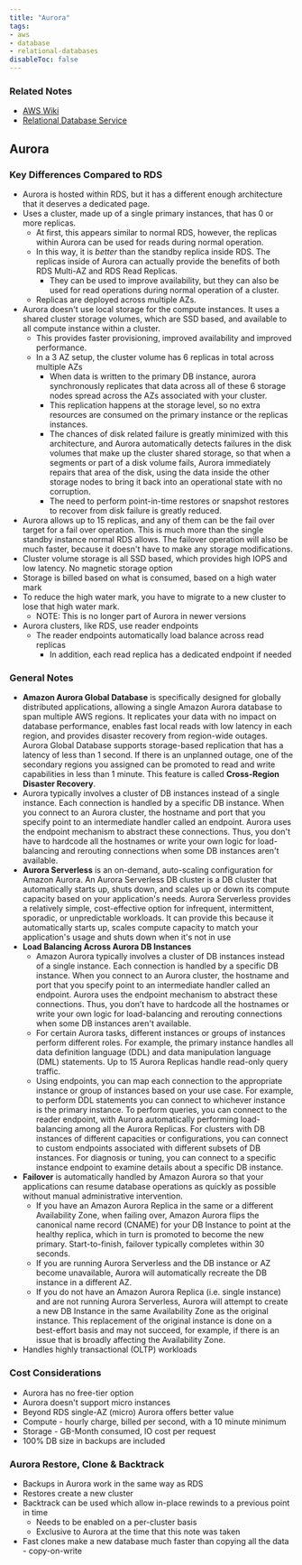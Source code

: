 ```yaml
---
title: "Aurora"
tags:
- aws
- database
- relational-databases
disableToc: false
---
```


### Related Notes
- [AWS Wiki](/notes/aws/aws-wiki.md)
- [Relational Database Service](/notes/aws/rds.md)

## **Aurora** 

### Key Differences Compared to RDS
- Aurora is hosted within RDS, but it has a different enough architecture that it deserves a dedicated page.
- Uses a cluster, made up of a single primary instances, that has 0 or more replicas.
	- At first, this appears similar to normal RDS, however, the replicas within Aurora can be used for reads during normal operation.
	- In this way, it is *better* than the standby replica inside RDS. The replicas inside of Aurora can actually provide the benefits of both RDS Multi-AZ and RDS Read Replicas.
		- They can be used to improve availability, but they can also be used for read operations during normal operation of a cluster.
	- Replicas are deployed across multiple AZs.
- Aurora doesn't use local storage for the compute instances. It uses a shared cluster storage volumes, which are SSD based, and available to all compute instance within a cluster.
	- This provides faster provisioning, improved availability and improved performance.
	- In a 3 AZ setup, the cluster volume has 6 replicas in total across multiple AZs
		- When data is written to the primary DB instance, aurora synchronously replicates that data across all of these 6 storage nodes spread across the AZs associated with your cluster.
		- This replication happens at the storage level, so no extra resources are consumed on the primary instance or the replicas instances.
		- The chances of disk related failure is greatly minimized with this architecture, and Aurora automatically detects failures in the disk volumes that make up the cluster shared storage, so that when a segments or part of a disk volume fails, Aurora immediately repairs that area of the disk, using the data inside the other storage nodes to bring it back into an operational state with no corruption.
		- The need to perform point-in-time restores or snapshot restores to recover from disk failure is greatly reduced.
- Aurora allows up to 15 replicas, and any of them can be the fail over target for a fail over operation. This is much more than the single standby instance normal RDS allows. The failover operation will also be much faster, because it doesn't have to make any storage modifications.
- Cluster volume storage is all SSD based, which provides high IOPS and low latency. No magnetic storage option
- Storage is billed based on what is consumed, based on a high water mark
- To reduce the high water mark, you have to migrate to a new cluster to lose that high water mark.
	- NOTE: This is no longer part of Aurora in newer versions
- Aurora clusters, like RDS, use reader endpoints
	- The reader endpoints automatically load balance across read replicas
		- In addition, each read replica has a dedicated endpoint if needed

### General Notes
  - **Amazon Aurora Global Database** is specifically designed for globally distributed applications, allowing a single Amazon Aurora database to span multiple AWS regions. It replicates your data with no impact on database performance, enables fast local reads with low latency in each region, and provides disaster recovery from region-wide outages. Aurora Global Database supports storage-based replication that has a latency of less than 1 second. If there is an unplanned outage, one of the secondary regions you assigned can be promoted to read and write capabilities in less than 1 minute. This feature is called **Cross-Region Disaster Recovery**.
  - Aurora typically involves a cluster of DB instances instead of a single instance. Each connection is handled by a specific DB instance. When you connect to an Aurora cluster, the hostname and port that you specify point to an intermediate handler called an endpoint. Aurora uses the endpoint mechanism to abstract these connections. Thus, you don't have to hardcode all the hostnames or write your own logic for load-balancing and rerouting connections when some DB instances aren't available.
  - **Aurora Serverless** is an on-demand, auto-scaling configuration for Amazon Aurora. An Aurora Serverless DB cluster is a DB cluster that automatically starts up, shuts down, and scales up or down its compute capacity based on your application's needs. Aurora Serverless provides a relatively simple, cost-effective option for infrequent, intermittent, sporadic, or unpredictable workloads. It can provide this because it automatically starts up, scales compute capacity to match your application's usage and shuts down when it's not in use
  - **Load Balancing Across Aurora DB Instances**
    - Amazon Aurora typically involves a cluster of DB instances instead of a single instance. Each connection is handled by a specific DB instance. When you connect to an Aurora cluster, the hostname and port that you specify point to an intermediate handler called an endpoint. Aurora uses the endpoint mechanism to abstract these connections. Thus, you don’t have to hardcode all the hostnames or write your own logic for load-balancing and rerouting connections when some DB instances aren't available.
    - For certain Aurora tasks, different instances or groups of instances perform different roles. For example, the primary instance handles all data definition language (DDL) and data manipulation language (DML) statements. Up to 15 Aurora Replicas handle read-only query traffic.
    - Using endpoints, you can map each connection to the appropriate instance or group of instances based on your use case. For example, to perform DDL statements you can connect to whichever instance is the primary instance. To perform queries, you can connect to the reader endpoint, with Aurora automatically performing load-balancing among all the Aurora Replicas. For clusters with DB instances of different capacities or configurations, you can connect to custom endpoints associated with different subsets of DB instances. For diagnosis or tuning, you can connect to a specific instance endpoint to examine details about a specific DB instance.
  - **Failover** is automatically handled by Amazon Aurora so that your applications can resume database operations as quickly as possible without manual administrative intervention.
    - If you have an Amazon Aurora Replica in the same or a different Availability Zone, when failing over, Amazon Aurora flips the canonical name record (CNAME) for your DB Instance to point at the healthy replica, which in turn is promoted to become the new primary. Start-to-finish, failover typically completes within 30 seconds.
    - If you are running Aurora Serverless and the DB instance or AZ become unavailable, Aurora will automatically recreate the DB instance in a different AZ.
    - If you do not have an Amazon Aurora Replica (i.e. single instance) and are not running Aurora Serverless, Aurora will attempt to create a new DB Instance in the same Availability Zone as the original instance. This replacement of the original instance is done on a best-effort basis and may not succeed, for example, if there is an issue that is broadly affecting the Availability Zone.
  - Handles highly transactional (OLTP) workloads

### Cost Considerations
- Aurora has no free-tier option
- Aurora doesn't support micro instances
- Beyond RDS single-AZ (micro) Aurora offers better value
- Compute - hourly charge, billed per second, with a 10 minute minimum
- Storage - GB-Month consumed, IO cost per request
- 100% DB size in backups are included

### Aurora Restore, Clone & Backtrack
- Backups in Aurora work in the same way as RDS
- Restores create a new cluster
- Backtrack can be used which allow in-place rewinds to a previous point in time
	- Needs to be enabled on a per-cluster basis
	- Exclusive to Aurora at the time that this note was taken
- Fast clones make a new database much faster than copying all the data - copy-on-write
  